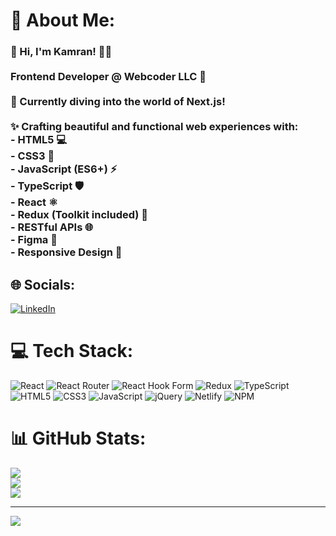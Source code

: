# 💫 About Me:
### 👋 Hi, I'm Kamran! 👨‍💻<br><br>Frontend Developer @ Webcoder LLC 🚀<br><br>🌱 Currently diving into the world of Next.js! <br><br>✨ Crafting beautiful and functional web experiences with:<br>- HTML5 💻<br>- CSS3  🎨<br>- JavaScript (ES6+)  ⚡<br>- TypeScript  🛡️<br>- React  ⚛️<br>- Redux (Toolkit included)  🔄<br>- RESTful APIs  🌐<br>- Figma  🎨<br>- Responsive Design 📱


## 🌐 Socials:
[![LinkedIn](https://img.shields.io/badge/LinkedIn-%230077B5.svg?logo=linkedin&logoColor=white)](https://linkedin.com/in/https://www.linkedin.com/in/askerovkamran/) 

# 💻 Tech Stack:
![React](https://img.shields.io/badge/react-%2320232a.svg?style=for-the-badge&logo=react&logoColor=%2361DAFB) ![React Router](https://img.shields.io/badge/React_Router-CA4245?style=for-the-badge&logo=react-router&logoColor=white) ![React Hook Form](https://img.shields.io/badge/React%20Hook%20Form-%23EC5990.svg?style=for-the-badge&logo=reacthookform&logoColor=white) ![Redux](https://img.shields.io/badge/redux-%23593d88.svg?style=for-the-badge&logo=redux&logoColor=white) ![TypeScript](https://img.shields.io/badge/typescript-%23007ACC.svg?style=for-the-badge&logo=typescript&logoColor=white) ![HTML5](https://img.shields.io/badge/html5-%23E34F26.svg?style=for-the-badge&logo=html5&logoColor=white) ![CSS3](https://img.shields.io/badge/css3-%231572B6.svg?style=for-the-badge&logo=css3&logoColor=white) ![JavaScript](https://img.shields.io/badge/javascript-%23323330.svg?style=for-the-badge&logo=javascript&logoColor=%23F7DF1E) ![jQuery](https://img.shields.io/badge/jquery-%230769AD.svg?style=for-the-badge&logo=jquery&logoColor=white) ![Netlify](https://img.shields.io/badge/netlify-%23000000.svg?style=for-the-badge&logo=netlify&logoColor=#00C7B7) ![NPM](https://img.shields.io/badge/NPM-%23CB3837.svg?style=for-the-badge&logo=npm&logoColor=white)
# 📊 GitHub Stats:
![](https://github-readme-stats.vercel.app/api?username=kamoasko&theme=nightowl&hide_border=false&include_all_commits=false&count_private=false)<br/>
![](https://github-readme-streak-stats.herokuapp.com/?user=kamoasko&theme=nightowl&hide_border=false)<br/>
![](https://github-readme-stats.vercel.app/api/top-langs/?username=kamoasko&theme=nightowl&hide_border=false&include_all_commits=false&count_private=false&layout=compact)

---
[![](https://visitcount.itsvg.in/api?id=kamoasko&icon=0&color=0)](https://visitcount.itsvg.in)

<!-- Proudly created with GPRM ( https://gprm.itsvg.in ) -->
